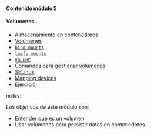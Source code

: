 #### Contenido módulo 5

#### Volúmenes

* [Almacenamiento en contenedores](#/storage-overview)
* [Volúmenes](#/bind-mounts)
* [`bind mounts`](#/bind-mounts)
* [`tmpfs mounts`](#/tmpfs-mounts)
* [`VOLUME`](#/dockerfile-instructions)
* [Comandos para gestionar volúmenes](#/managing-volumes)
* [SELinux](/#se-linux)
* [Mapping devices](/#mapping-devices)
* [Ejercicio](/#exercise)

notes:

Los objetivos de este módulo son:

* Entender qué es un volumen
* Usar volúmenes para persistir datos en contenedores